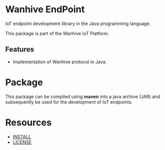 # Wanhive EndPoint

IoT endpoint development library in the Java programming language.

This package is part of the Wanhive IoT Platform.

## Features

- Implementation of Wanhive protocol in Java.

# Package

This package can be compiled using **maven** into a java archive (JAR) and subsequently be used for the development of IoT endpoints.

# Resources

* [INSTALL](INSTALL.md)
* [LICENSE](LICENSE)